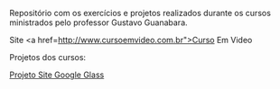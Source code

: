 Repositório com os exercícios e projetos realizados durante os cursos ministrados pelo professor Gustavo Guanabara. 

Site <a href=http://www.cursoemvideo.com.br">Curso Em Video</a>

Projetos dos cursos: 

<a href="https://staelsabrina.github.io/curso_em_video/Projeto_Google_Glass/index.html">Projeto Site Google Glass</a>
